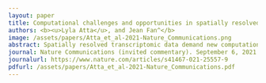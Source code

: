 ```yaml
---
layout: paper
title: Computational challenges and opportunities in spatially resolved transcriptomic data analysis 
authors: <b><u>Lyla Atta</u>, and Jean Fan^</b>
image: /assets/papers/Atta_et_al-2021-Nature_Communications.png
abstract: Spatially resolved transcriptomic data demand new computational analysis methods to derive biological insights. Here, we comment on these associated computational challenges as well as highlight the opportunities for standardized benchmarking metrics and data-sharing infrastructure in spurring innovation moving forward.
journal: Nature Communications (invited commentary). September 6, 2021. doi.org/10.1038/s41467-021-25557-9
journalurl: https://www.nature.com/articles/s41467-021-25557-9
pdfurl: /assets/papers/Atta_et_al-2021-Nature_Communications.pdf
---
```

